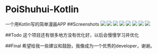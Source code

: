 # PoiShuhui-Kotlin
一个用Kotlin写的简单漫画APP
##Screenshots
![](http://7xrqmj.com1.z0.glb.clouddn.com/S60310-222037.jpg?imageView/2/w/300/q/90)
![](http://7xrqmj.com1.z0.glb.clouddn.com/S60310-221942.jpg?imageView/2/w/300/q/90)
![](http://7xrqmj.com1.z0.glb.clouddn.com/S60310-221945.jpg?imageView/2/w/300/q/90)
![](http://7xrqmj.com1.z0.glb.clouddn.com/S60310-221950.jpg?imageView/2/w/300/q/90)
![](http://7xrqmj.com1.z0.glb.clouddn.com/S60310-221955.jpg?imageView/2/w/300/q/90)
![](http://7xrqmj.com1.z0.glb.clouddn.com/S60310-222001.jpg?imageView/2/w/300/q/90)
![](http://7xrqmj.com1.z0.glb.clouddn.com/S60310-222014.jpg?imageView/2/w/300/q/90)
![](http://7xrqmj.com1.z0.glb.clouddn.com/S60310-222029.jpg?imageView/2/w/300/q/90)


##Todo
这个项目还有很多地方没有优化好，以后会慢慢学习并优化

##Final
希望给我一些建议和鼓励，我像成为一个优秀的developer，谢谢。
